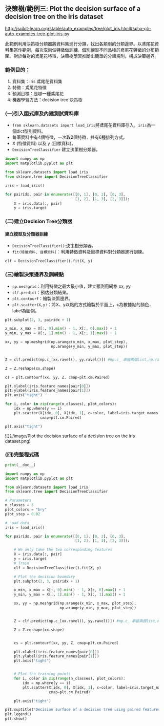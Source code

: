 
## 決策樹/範例三: Plot the decision surface of a decision tree on the iris dataset
http://scikit-learn.org/stable/auto_examples/tree/plot_iris.html#sphx-glr-auto-examples-tree-plot-iris-py

此範例利用決策樹分類器將資料集進行分類，找出各類別的分類邊界。以鳶尾花資料集當作範例，每次取兩個特徵做訓練，個別繪製不同品種的鳶尾花特徵的分布範圍。對於每對的鳶尾花特徵，決策樹學習推斷出簡單的分類規則，構成決策邊界。

### 範例目的：
1. 資料集：iris 鳶尾花資料集
2. 特徵：鳶尾花特徵
3. 預測目標：是哪一種鳶尾花
4. 機器學習方法：decision tree 決策樹

### (一)引入函式庫及內建測試資料庫

* `from sklearn.datasets import load_iris`將鳶尾花資料庫存入，`iris`為一個dict型別資料。<br />
* 每筆資料中有4個特徵，一次取2個特徵，共有6種排列方式。<br />
* X (特徵資料) 以及 y (目標資料)。<br />
* `DecisionTreeClassifier` 建立決策樹分類器。<br />

```python
import numpy as np
import matplotlib.pyplot as plt

from sklearn.datasets import load_iris
from sklearn.tree import DecisionTreeClassifier

iris = load_iris()

for pairidx, pair in enumerate([[0, 1], [0, 2], [0, 3],
                                [1, 2], [1, 3], [2, 3]]):
    X = iris.data[:, pair]
    y = iris.target
```

### (二)建立Decision Tree分類器
#### 建立模型及分類器訓練
* `DecisionTreeClassifier()`:決策樹分類器。<br />
* `fit(特徵資料, 目標資料)`：利用特徵資料及目標資料對分類器進行訓練。<br />

```python
clf = DecisionTreeClassifier().fit(X, y)
```

### (三)繪製決策邊界及訓練點
* `np.meshgrid`：利用特徵之最大最小值，建立預測用網格 xx, yy <br />
* `clf.predict`：預估分類結果。 <br />
* `plt.contourf`：繪製決策邊界。 <br />
* `plt.scatter(X,y)`：將X、y以點的方式繪製於平面上，c為數據點的顏色，label為圖例。<br />

```python
plt.subplot(2, 3, pairidx + 1)

x_min, x_max = X[:, 0].min() - 1, X[:, 0].max() + 1
y_min, y_max = X[:, 1].min() - 1, X[:, 1].max() + 1

xx, yy = np.meshgrid(np.arange(x_min, x_max, plot_step),
                     np.arange(y_min, y_max, plot_step))


Z = clf.predict(np.c_[xx.ravel(), yy.ravel()]) #np.c_ 串接兩個list,np.ravel將矩陣變為一維

Z = Z.reshape(xx.shape)

cs = plt.contourf(xx, yy, Z, cmap=plt.cm.Paired)

plt.xlabel(iris.feature_names[pair[0]])
plt.ylabel(iris.feature_names[pair[1]])
plt.axis("tight")

for i, color in zip(range(n_classes), plot_colors):
    idx = np.where(y == i)
    plt.scatter(X[idx, 0], X[idx, 1], c=color, label=iris.target_names[i],
                cmap=plt.cm.Paired)

plt.axis("tight")
```

![](./image/Plot the decision surface of a decision tree on the iris dataset.png)

### (四)完整程式碼
```python
print(__doc__)

import numpy as np
import matplotlib.pyplot as plt

from sklearn.datasets import load_iris
from sklearn.tree import DecisionTreeClassifier

# Parameters
n_classes = 3
plot_colors = "bry"
plot_step = 0.02

# Load data
iris = load_iris()

for pairidx, pair in enumerate([[0, 1], [0, 2], [0, 3],
                                [1, 2], [1, 3], [2, 3]]):

    # We only take the two corresponding features
    X = iris.data[:, pair]
    y = iris.target
    # Train
    clf = DecisionTreeClassifier().fit(X, y)

    # Plot the decision boundary
    plt.subplot(2, 3, pairidx + 1)

    x_min, x_max = X[:, 0].min() - 1, X[:, 0].max() + 1
    y_min, y_max = X[:, 1].min() - 1, X[:, 1].max() + 1

    xx, yy = np.meshgrid(np.arange(x_min, x_max, plot_step),
                         np.arange(y_min, y_max, plot_step))


    Z = clf.predict(np.c_[xx.ravel(), yy.ravel()]) #np.c_ 串接兩個list,np.ravel將矩陣變為一維

    Z = Z.reshape(xx.shape)


    cs = plt.contourf(xx, yy, Z, cmap=plt.cm.Paired)

    plt.xlabel(iris.feature_names[pair[0]])
    plt.ylabel(iris.feature_names[pair[1]])
    plt.axis("tight")


    # Plot the training points
    for i, color in zip(range(n_classes), plot_colors):
        idx = np.where(y == i)
        plt.scatter(X[idx, 0], X[idx, 1], c=color, label=iris.target_names[i],
                    cmap=plt.cm.Paired)

    plt.axis("tight")

plt.suptitle("Decision surface of a decision tree using paired features")
plt.legend()
plt.show()
```
